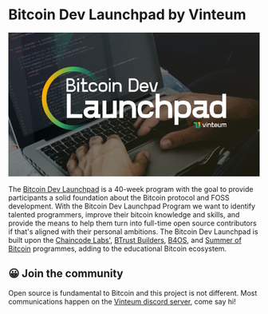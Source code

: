 # Bitcoin Dev Launchpad by Vinteum

![BDL banner](cover.png)

The [Bitcoin Dev Launchpad](https://vinteum.org/bdl/) is a 40-week program with
the goal to provide participants a solid foundation about the Bitcoin protocol
and FOSS development. With the Bitcoin Dev Launchpad Program we want to identify
talented programmers, improve their bitcoin knowledge and skills, and provide
the means to help them turn into full-time open source contributors if that's
aligned with their personal ambitions. The Bitcoin Dev Launchpad is built upon
the [Chaincode Labs'](https://learning.chaincode.com), [BTrust
Builders](https://www.btrust.tech/builders),
[B4OS](https://www.libreriadesatoshi.com/b4os), and [Summer of
Bitcoin](https://www.summerofbitcoin.org) programmes, adding to the educational
Bitcoin ecosystem.

## 😀 Join the community

Open source is fundamental to Bitcoin and this project is not different. Most
communications happen on the [Vinteum discord server](), come say hi!
